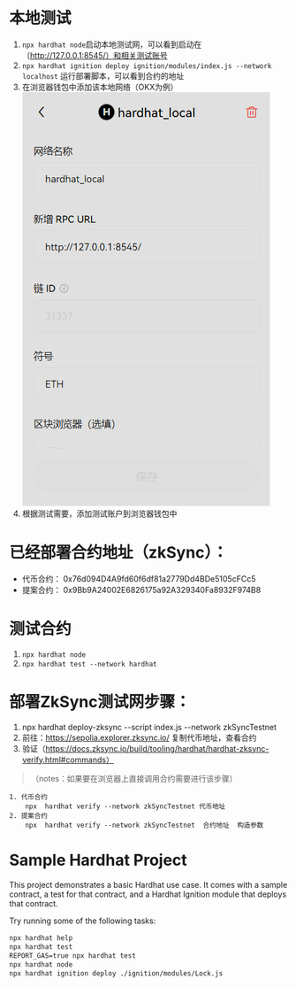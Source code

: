 # 本地测试
1. `npx hardhat node`启动本地测试网，可以看到启动在（http://127.0.0.1:8545/）和相关测试账号
2. `npx hardhat ignition deploy ignition/modules/index.js --network localhost` 运行部署脚本，可以看到合约的地址
3. 在浏览器钱包中添加该本地网络（OKX为例）
![alt text](image.png)
4. 根据测试需要，添加测试账户到浏览器钱包中

# 已经部署合约地址（zkSync）：
- 代币合约： 0x76d094D4A9fd60f6df81a2779Dd4BDe5105cFCc5
- 提案合约： 0x9Bb9A24002E6826175a92A329340Fa8932F974B8

# 测试合约
1. `npx hardhat node`
2. `npx hardhat test --network hardhat`

# 部署ZkSync测试网步骤：
1. npx  hardhat deploy-zksync --script index.js --network zkSyncTestnet
2. 前往：https://sepolia.explorer.zksync.io/ 复制代币地址，查看合约
3. 验证（https://docs.zksync.io/build/tooling/hardhat/hardhat-zksync-verify.html#commands）
>（notes：如果要在浏览器上直接调用合约需要进行该步骤）

    1. 代币合约
        npx  hardhat verify --network zkSyncTestnet 代币地址
    2. 提案合约
        npx  hardhat verify --network zkSyncTestnet  合约地址  构造参数
# Sample Hardhat Project
This project demonstrates a basic Hardhat use case. It comes with a sample contract, a test for that contract, and a Hardhat Ignition module that deploys that contract.

Try running some of the following tasks:

```shell
npx hardhat help
npx hardhat test
REPORT_GAS=true npx hardhat test
npx hardhat node
npx hardhat ignition deploy ./ignition/modules/Lock.js
```
